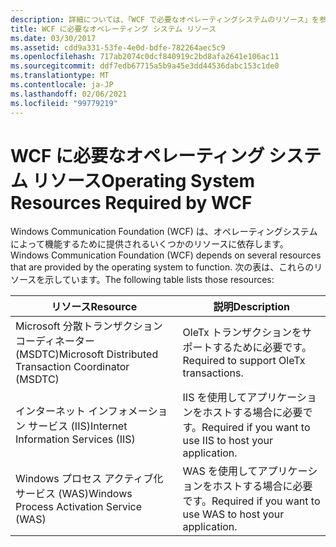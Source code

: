 ```yaml
---
description: 詳細については、「WCF で必要なオペレーティングシステムのリソース」を参照してください。
title: WCF に必要なオペレーティング システム リソース
ms.date: 03/30/2017
ms.assetid: cdd9a331-53fe-4e0d-bdfe-782264aec5c9
ms.openlocfilehash: 717ab2074c0dcf840919c2bd8afa2641e106ac11
ms.sourcegitcommit: ddf7edb67715a5b9a45e3dd44536dabc153c1de0
ms.translationtype: MT
ms.contentlocale: ja-JP
ms.lasthandoff: 02/06/2021
ms.locfileid: "99779219"
---
```

# <a name="operating-system-resources-required-by-wcf"></a><span data-ttu-id="f3787-103">WCF に必要なオペレーティング システム リソース</span><span class="sxs-lookup"><span data-stu-id="f3787-103">Operating System Resources Required by WCF</span></span>

<span data-ttu-id="f3787-104">Windows Communication Foundation (WCF) は、オペレーティングシステムによって機能するために提供されるいくつかのリソースに依存します。</span><span class="sxs-lookup"><span data-stu-id="f3787-104">Windows Communication Foundation (WCF) depends on several resources that are provided by the operating system to function.</span></span> <span data-ttu-id="f3787-105">次の表は、これらのリソースを示しています。</span><span class="sxs-lookup"><span data-stu-id="f3787-105">The following table lists those resources:</span></span>

|<span data-ttu-id="f3787-106">リソース</span><span class="sxs-lookup"><span data-stu-id="f3787-106">Resource</span></span>|<span data-ttu-id="f3787-107">説明</span><span class="sxs-lookup"><span data-stu-id="f3787-107">Description</span></span>|
|--------------|-----------------|
|<span data-ttu-id="f3787-108">Microsoft 分散トランザクション コーディネーター (MSDTC)</span><span class="sxs-lookup"><span data-stu-id="f3787-108">Microsoft Distributed Transaction Coordinator (MSDTC)</span></span>|<span data-ttu-id="f3787-109">OleTx トランザクションをサポートするために必要です。</span><span class="sxs-lookup"><span data-stu-id="f3787-109">Required to support OleTx transactions.</span></span>|
|<span data-ttu-id="f3787-110">インターネット インフォメーション サービス (IIS)</span><span class="sxs-lookup"><span data-stu-id="f3787-110">Internet Information Services (IIS)</span></span>|<span data-ttu-id="f3787-111">IIS を使用してアプリケーションをホストする場合に必要です。</span><span class="sxs-lookup"><span data-stu-id="f3787-111">Required if you want to use IIS to host your application.</span></span>|
|<span data-ttu-id="f3787-112">Windows プロセス アクティブ化サービス (WAS)</span><span class="sxs-lookup"><span data-stu-id="f3787-112">Windows Process Activation Service (WAS)</span></span>|<span data-ttu-id="f3787-113">WAS を使用してアプリケーションをホストする場合に必要です。</span><span class="sxs-lookup"><span data-stu-id="f3787-113">Required if you want to use WAS to host your application.</span></span>|
